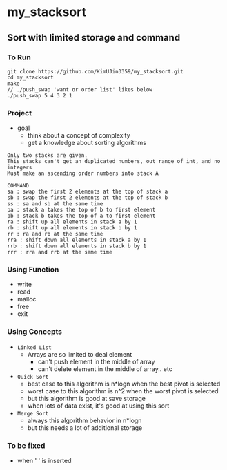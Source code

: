 # my_stacksort

## Sort with limited storage and command

### To Run
```
git clone https://github.com/KimUJin3359/my_stacksort.git
cd my_stacksort
make
// ./push_swap 'want or order list' likes below
./push_swap 5 4 3 2 1
```

### Project
- goal
  - think about a concept of complexity
  - get a knowledge about sorting algorithms

```
Only two stacks are given.
This stacks can't get an duplicated numbers, out range of int, and no integers
Must make an ascending order numbers into stack A

COMMAND
sa : swap the first 2 elements at the top of stack a
sb : swap the first 2 elements at the top of stack b
ss : sa and sb at the same time
pa : stack a takes the top of b to first element
pb : stack b takes the top of a to first element
ra : shift up all elements in stack a by 1
rb : shift up all elements in stack b by 1
rr : ra and rb at the same time
rra : shift down all elements in stack a by 1
rrb : shift down all elements in stack b by 1
rrr : rra and rrb at the same time
```

### Using Function
- write
- read
- malloc
- free
- exit

### Using Concepts
- `Linked List`
  - Arrays are so limited to deal element
    - can't push element in the middle of array
    - can't delete element in the middle of array.. etc
- `Quick Sort`
  - best case to this algorithm is n\*logn when the best pivot is selected
  - worst case to this algorithm is n^2 when the worst pivot is selected
  - but this algorithm is good at save storage
  - when lots of data exist, it's good at using this sort  
- `Merge Sort`
  - always this algorithm behavior in n\*logn
  - but this needs a lot of additional storage

### To be fixed
- when ' ' is inserted
